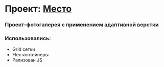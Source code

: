 # Проект: [Место](https://kukus89.github.io/mesto-project/)

### Проект-фотогалерея с применением адаптивной верстки

### Использовались:
* Grid сетки
* Flex контейнеры
* Рализован JS